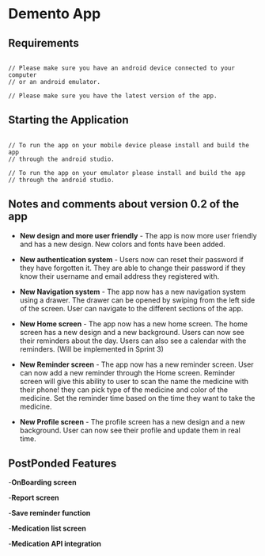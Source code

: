 # Demento App

## Requirements

```

// Please make sure you have an android device connected to your computer
// or an android emulator.

// Please make sure you have the latest version of the app.

```

## Starting the Application

```

// To run the app on your mobile device please install and build the app
// through the android studio.

// To run the app on your emulator please install and build the app
// through the android studio.

```

## Notes and comments about version 0.2 of the app

- **New design and more user friendly** - The app is now more user friendly and has a new design. New colors and fonts have been added.
- **New authentication system** - Users now can reset their password if they have forgotten it. They are able to change their password if they know their username and email address they registered with.

- **New Navigation system** - The app now has a new navigation system using a drawer. The drawer can be opened by swiping from the left side of the screen. User can navigate to the different sections of the app.

- **New Home screen** - The app now has a new home screen. The home screen has a new design and a new background. Users can now see their reminders about the day. Users can also see a calendar with the reminders. (Will be implemented in Sprint 3)

- **New Reminder screen** - The app now has a new reminder screen. User can now add a new reminder through the Home screen. Reminder screen will give this ability to user to scan the name the medicine with their phone! they can pick type of the medicine and color of the medicine. Set the reminder time based on the time they want to take the medicine.

- **New Profile screen** - The profile screen has a new design and a new background. User can now see their profile and update them in real time.

## PostPonded Features

-**OnBoarding screen**

-**Report screen**

-**Save reminder function**

-**Medication list screen**

-**Medication API integration**

<!--
- **Please make sure you have the _latest version_ of the app** before you start working on it. This will help you to avoid any conflicts and bugs. Please fetch the latest version from the GitLab repository.

- **Please use _expo install [package name]_ to install the packages** this is the recommended way of installing packages. More information about yarn can be found [here](https://classic.yarnpkg.com/en/docs/usage).

- **Please make a _new branch_ if you're doing development work that is somewhat experimental in nature**. This will help you to track your work and revert back to previous versions if needed. More information about git branching can be found [here](https://git-scm.com/book/en/v2/Git-Branching-Basic-Branching-and-Merging).

- **Please add _block comments_ to your code**. This will help you and the team to
  understand the code and make sure that you are not making any mistakes.

## Recommendations

- If you are new to git commands, it is highly suggested to use [Github Desktop](https://desktop.github.com/) for better experience as it will help you to manage your git repository.

- **Android Users**: If you are looking for a way to run the app on an emulator I would suggest to use Android emulator from [Android Studio](https://developer.android.com/studio/index.html), otherwise you can use [Genymotion](https://www.genymotion.com/) as well or any Android emulator.

- Please make sure that your git commits summary are **_minimized_** and **_short_** and commits descriptions are **_clear_** and **_consistent_**. -->
